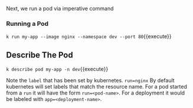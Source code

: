 Next, we run a pod via imperative command

### Running a Pod

`k run my-app --image nginx --namespace dev --port 80`{{execute}}

## Describe The Pod

`k describe pod my-app -n dev`{{execute}}

Note the `label` that has been set by kubernetes. `run=nginx` By default kubernetes will set labels that match the resource name. For a pod started from a `run` it will have the form `run=<pod-name>`. For a deployment it would be labeled with `app=<deployment-name>`.
